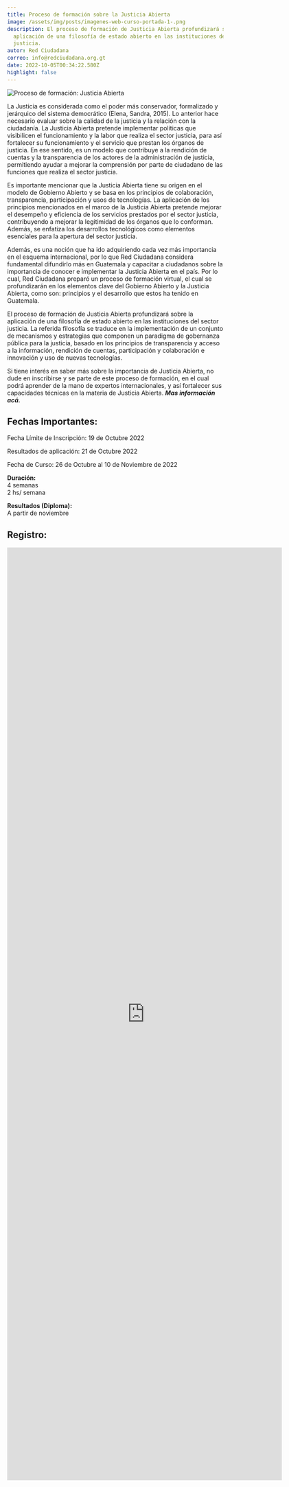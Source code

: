 ```yaml
---
title: Proceso de formación sobre la Justicia Abierta
image: /assets/img/posts/imagenes-web-curso-portada-1-.png
description: El proceso de formación de Justicia Abierta profundizará sobre la
  aplicación de una filosofía de estado abierto en las instituciones del sector
  justicia.
autor: Red Ciudadana
correo: info@redciudadana.org.gt
date: 2022-10-05T00:34:22.580Z
highlight: false
---
```

![Proceso de formación: Justicia Abierta](/assets/img/posts/01_formación-justicia-abierta_post-.png "Proceso de formación: Justicia Abierta")

La Justicia es considerada como el poder más conservador, formalizado y jerárquico del sistema democrático (Elena, Sandra, 2015). Lo anterior hace necesario evaluar sobre la calidad de la justicia y la relación con la ciudadanía. La Justicia Abierta pretende implementar políticas que visibilicen el funcionamiento y la labor que realiza el sector justicia, para así fortalecer su funcionamiento y el servicio que prestan los órganos de justicia. En ese sentido, es un modelo que contribuye a la rendición de cuentas y la transparencia de los actores de la administración de justicia, permitiendo ayudar a mejorar la comprensión por parte de ciudadano de las funciones que realiza el sector justicia. 

Es importante mencionar que la Justicia Abierta tiene su origen en el modelo de Gobierno Abierto y se basa en los principios de colaboración, transparencia, participación y usos de tecnologías. La aplicación de los principios mencionados en el marco de la Justicia Abierta pretende mejorar el desempeño y eficiencia de los servicios prestados por el sector justicia, contribuyendo a mejorar la legitimidad de los órganos que lo conforman. Además, se enfatiza los desarrollos tecnológicos como elementos esenciales para la apertura del sector justicia. 

Además, es una noción que ha ido adquiriendo cada vez más importancia en el esquema internacional, por lo que Red Ciudadana considera fundamental difundirlo más en Guatemala y capacitar a ciudadanos sobre la importancia de conocer e implementar la Justicia Abierta en el país. Por lo cual, Red Ciudadana preparó un proceso de formación virtual, el cual se profundizarán en los elementos clave del Gobierno Abierto y la Justicia Abierta, como son: principios y el desarrollo que estos ha tenido en Guatemala. 

El proceso de formación de Justicia Abierta profundizará sobre la aplicación de una filosofía de estado abierto en las instituciones del sector justicia. La referida filosofía se traduce en la implementación de un conjunto de mecanismos y estrategias que componen un paradigma de gobernanza pública para la justicia, basado en los principios de transparencia y acceso a la información, rendición de cuentas, participación y colaboración e innovación y uso de nuevas tecnologías.

Si tiene interés en saber más sobre la importancia de Justicia Abierta, no dude en inscribirse y se parte de este proceso de formación, en el cual podrá aprender de la mano de expertos internacionales, y así fortalecer sus capacidades técnicas en la materia de Justicia Abierta. ***Mas información acá.***

## Fechas Importantes:

Fecha Límite de Inscripción: 19 de Octubre 2022

Resultados de aplicación: 21 de Octubre 2022

Fecha de Curso: 26 de Octubre al 10 de Noviembre de 2022

**Duración:**\
4 semanas\
2 hs/ semana

**Resultados (Diploma):**\
A partir de noviembre

## R﻿egistro:

<iframe src="https://docs.google.com/forms/d/e/1FAIpQLSeOWCHC1zK3KK8wQaYAw0sFfT5JtTu9Dsa1UPzoJqeRv_tflg/viewform?embedded=true" width="640" height="2174" frameborder="0" marginheight="0" marginwidth="0">Cargando…</iframe>
